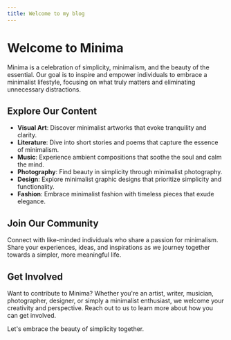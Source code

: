 ```yaml
---
title: Welcome to my blog
---
```


# Welcome to Minima

Minima is a celebration of simplicity, minimalism, and the beauty of the essential. Our goal is to inspire and empower individuals to embrace a minimalist lifestyle, focusing on what truly matters and eliminating unnecessary distractions.

## Explore Our Content

- **Visual Art**: Discover minimalist artworks that evoke tranquility and clarity.
- **Literature**: Dive into short stories and poems that capture the essence of minimalism.
- **Music**: Experience ambient compositions that soothe the soul and calm the mind.
- **Photography**: Find beauty in simplicity through minimalist photography.
- **Design**: Explore minimalist graphic designs that prioritize simplicity and functionality.
- **Fashion**: Embrace minimalist fashion with timeless pieces that exude elegance.

## Join Our Community

Connect with like-minded individuals who share a passion for minimalism. Share your experiences, ideas, and inspirations as we journey together towards a simpler, more meaningful life.

## Get Involved

Want to contribute to Minima? Whether you're an artist, writer, musician, photographer, designer, or simply a minimalist enthusiast, we welcome your creativity and perspective. Reach out to us to learn more about how you can get involved.

Let's embrace the beauty of simplicity together.
